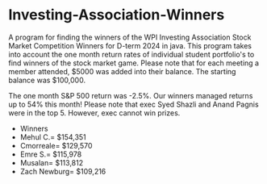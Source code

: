 # Investing-Association-Winners
A program for finding the winners of the WPI Investing Association Stock Market Competition Winners for D-term 2024 in java.
This program takes into account the one month return rates of individual student portfolio's to find winners of the stock market game.
Please note that for each meeting a member attended, $5000 was added into their balance. The starting balance was $100,000.

The one month S&P 500 return was -2.5%. Our winners managed returns up to 54% this month! Please note that exec Syed Shazli and Anand Pagnis were in the top 5. However, exec cannot win prizes.

 * Winners
 * Mehul C.= $154,351
 * Cmorreale= $129,570
 * Emre S.= $115,978
 * Musalan= $113,812
 * Zach Newburg= $109,216

